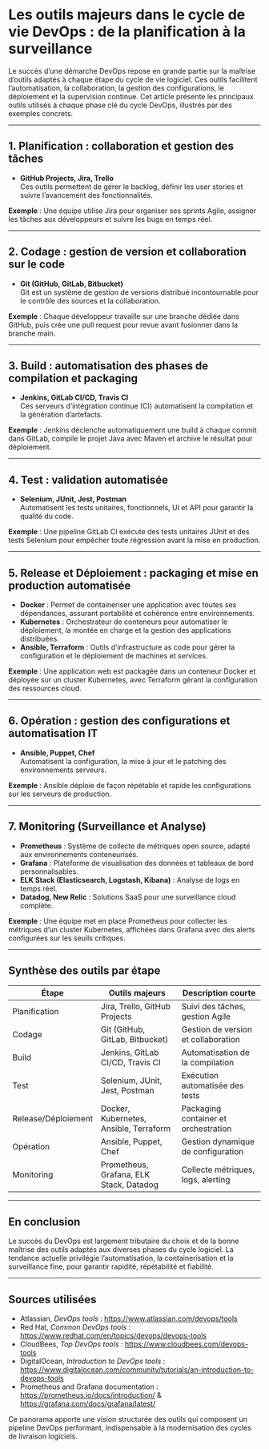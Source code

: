 # Les outils majeurs dans le cycle de vie DevOps : de la planification à la surveillance

Le succès d’une démarche DevOps repose en grande partie sur la maîtrise d’outils adaptés à chaque étape du cycle de vie logiciel. Ces outils facilitent l’automatisation, la collaboration, la gestion des configurations, le déploiement et la supervision continue. Cet article présente les principaux outils utilisés à chaque phase clé du cycle DevOps, illustrés par des exemples concrets.

---

## 1. Planification : collaboration et gestion des tâches

- **GitHub Projects, Jira, Trello**  
Ces outils permettent de gérer le backlog, définir les user stories et suivre l’avancement des fonctionnalités.

**Exemple** : Une équipe utilise Jira pour organiser ses sprints Agile, assigner les tâches aux développeurs et suivre les bugs en temps réel.

---

## 2. Codage : gestion de version et collaboration sur le code

- **Git (GitHub, GitLab, Bitbucket)**  
Git est un système de gestion de versions distribué incontournable pour le contrôle des sources et la collaboration.

**Exemple** : Chaque développeur travaille sur une branche dédiée dans GitHub, puis crée une pull request pour revue avant fusionner dans la branche main.

---

## 3. Build : automatisation des phases de compilation et packaging

- **Jenkins, GitLab CI/CD, Travis CI**  
Ces serveurs d’intégration continue (CI) automatisent la compilation et la génération d’artefacts.

**Exemple** : Jenkins déclenche automatiquement une build à chaque commit dans GitLab, compile le projet Java avec Maven et archive le résultat pour déploiement.

---

## 4. Test : validation automatisée

- **Selenium, JUnit, Jest, Postman**  
Automatisent les tests unitaires, fonctionnels, UI et API pour garantir la qualité du code.

**Exemple** : Une pipeline GitLab CI exécute des tests unitaires JUnit et des tests Selenium pour empêcher toute régression avant la mise en production.

---

## 5. Release et Déploiement : packaging et mise en production automatisée

- **Docker** : Permet de containeriser une application avec toutes ses dépendances, assurant portabilité et cohérence entre environnements.  
- **Kubernetes** : Orchestrateur de conteneurs pour automatiser le déploiement, la montée en charge et la gestion des applications distribuées.  
- **Ansible, Terraform** : Outils d’infrastructure as code pour gérer la configuration et le déploiement de machines et services.

**Exemple** : Une application web est packagée dans un conteneur Docker et déployée sur un cluster Kubernetes, avec Terraform gérant la configuration des ressources cloud.

---

## 6. Opération : gestion des configurations et automatisation IT

- **Ansible, Puppet, Chef**  
Automatisent la configuration, la mise à jour et le patching des environnements serveurs.

**Exemple** : Ansible déploie de façon répétable et rapide les configurations sur les serveurs de production.

---

## 7. Monitoring (Surveillance et Analyse)

- **Prometheus** : Système de collecte de métriques open source, adapté aux environnements conteneurisés.  
- **Grafana** : Plateforme de visualisation des données et tableaux de bord personnalisables.  
- **ELK Stack (Elasticsearch, Logstash, Kibana)** : Analyse de logs en temps réel.  
- **Datadog, New Relic** : Solutions SaaS pour une surveillance cloud complète.

**Exemple** : Une équipe met en place Prometheus pour collecter les métriques d’un cluster Kubernetes, affichées dans Grafana avec des alerts configurées sur les seuils critiques.

---

## Synthèse des outils par étape

| Étape          | Outils majeurs                                 | Description courte                            |
|----------------|----------------------------------------------|----------------------------------------------|
| Planification  | Jira, Trello, GitHub Projects                | Suivi des tâches, gestion Agile              |
| Codage         | Git (GitHub, GitLab, Bitbucket)              | Gestion de version et collaboration          |
| Build          | Jenkins, GitLab CI/CD, Travis CI             | Automatisation de la compilation              |
| Test           | Selenium, JUnit, Jest, Postman                | Exécution automatisée des tests               |
| Release/Déploiement | Docker, Kubernetes, Ansible, Terraform    | Packaging container et orchestration          |
| Opération      | Ansible, Puppet, Chef                         | Gestion dynamique de configuration            |
| Monitoring     | Prometheus, Grafana, ELK Stack, Datadog      | Collecte métriques, logs, alerting            |

---

## En conclusion

Le succès du DevOps est largement tributaire du choix et de la bonne maîtrise des outils adaptés aux diverses phases du cycle logiciel. La tendance actuelle privilégie l’automatisation, la containerisation et la surveillance fine, pour garantir rapidité, répétabilité et fiabilité.

---

## Sources utilisées

- Atlassian, *DevOps tools* : https://www.atlassian.com/devops/tools  
- Red Hat, *Common DevOps tools* : https://www.redhat.com/en/topics/devops/devops-tools  
- CloudBees, *Top DevOps tools* : https://www.cloudbees.com/devops-tools  
- DigitalOcean, *Introduction to DevOps tools* : https://www.digitalocean.com/community/tutorials/an-introduction-to-devops-tools  
- Prometheus and Grafana documentation : https://prometheus.io/docs/introduction/ & https://grafana.com/docs/grafana/latest/

Ce panorama apporte une vision structurée des outils qui composent un pipeline DevOps performant, indispensable à la modernisation des cycles de livraison logiciels.